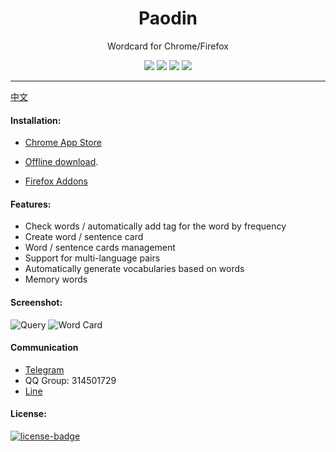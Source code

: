 <p align="center"></p>
<h1 align="center">Paodin</h1>
<p align="center">Wordcard for Chrome/Firefox</p>
<p align="center">
   <a href="https://github.com/solobat/paodin/releases"><img src="https://img.shields.io/badge/lastest_version-3.1.0-blue.svg"></a>
   <a target="_blank" href="https://chrome.google.com/webstore/detail/oegblnjiajbfeegijlnblepdodmnddbk"><img src="https://img.shields.io/badge/download-_chrome_webstore-brightgreen.svg"></a>
   <a href="http://static.oksteward.com/paodin-3.1.0.crx"><img src="https://img.shields.io/badge/download-_crx-brightgreen.svg"></a>
   <a target="_blank" href="https://addons.mozilla.org/firefox/addon/%E5%8D%95%E8%AF%8D%E5%B0%8F%E5%8D%A1%E7%89%87-%E6%9F%A5%E8%AF%8D-%E6%94%B6%E9%9B%86-%E8%83%8C%E5%8D%95%E8%AF%8D/"><img src="https://img.shields.io/badge/download-_firefox_addon-DD512A.svg"></a>
</p>

***
[中文](./doc/README_CN.md)

#### Installation:
- [Chrome App Store](https://chrome.google.com/webstore/detail/oegblnjiajbfeegijlnblepdodmnddbk)
- [Offline download](http://static.oksteward.com/paodin-3.1.0.crx).

- [Firefox Addons](https://addons.mozilla.org/firefox/addon/%E5%8D%95%E8%AF%8D%E5%B0%8F%E5%8D%A1%E7%89%87-%E6%9F%A5%E8%AF%8D-%E6%94%B6%E9%9B%86-%E8%83%8C%E5%8D%95%E8%AF%8D/)

#### Features:
+ Check words / automatically add tag for the word by frequency
+ Create word / sentence card
+ Word / sentence cards management
+ Support for multi-language pairs
+ Automatically generate vocabularies based on words
+ Memory words

#### Screenshot:
![Query](https://i.imgur.com/w71e712.png)
![Word Card](https://i.imgur.com/DwzNsTe.png)

#### Communication
+ [Telegram](https://t.me/okwordcard)
+ QQ Group: 314501729
+ [Line](http://line.me/ti/g/g5p65zc5Mi)

#### License:
[![license-badge]][license-link]

<!-- Link -->
[version-badge]:    https://img.shields.io/badge/lastest_version-3.1.0-blue.svg
[version-link]:     https://github.com/solobat/paodin
[chrome-badge]:     https://img.shields.io/badge/download-_chrome_webstore-brightgreen.svg
[chrome-link]:      https://chrome.google.com/webstore/detail/oegblnjiajbfeegijlnblepdodmnddbk
[offline-badge]:    https://img.shields.io/badge/download-_crx-brightgreen.svg
[offline-link]:     http://static.oksteward.com/paodin-3.1.0.crx
[license-badge]:    https://img.shields.io/github/license/mashape/apistatus.svg
[license-link]:     https://opensource.org/licenses/MIT
